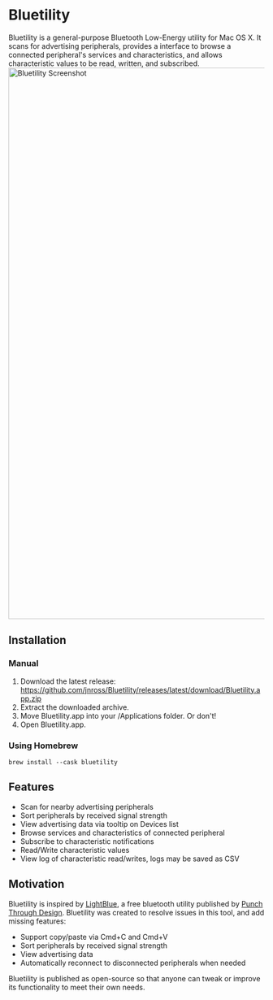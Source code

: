 # Bluetility

Bluetility is a general-purpose Bluetooth Low-Energy utility for Mac OS X.  It scans for advertising peripherals, provides a interface to browse a connected peripheral's services and characteristics, and allows characteristic values to be read, written, and subscribed.
<img src="bluetility_screenshot.png" alt="Bluetility Screenshot" width="1085"/>

## Installation

### Manual
1. Download the latest release:  https://github.com/jnross/Bluetility/releases/latest/download/Bluetility.app.zip
2. Extract the downloaded archive.
3. Move Bluetility.app into your /Applications folder.  Or don't!
4. Open Bluetility.app.

### Using Homebrew
```
brew install --cask bluetility
```

## Features

* Scan for nearby advertising peripherals
* Sort peripherals by received signal strength
* View advertising data via tooltip on Devices list
* Browse services and characteristics of connected peripheral
* Subscribe to characteristic notifications
* Read/Write characteristic values
* View log of characteristic read/writes, logs may be saved as CSV

## Motivation
Bluetility is inspired by [LightBlue](https://itunes.apple.com/us/app/lightblue/id639944780?mt=12), a free bluetooth utility published by [Punch Through Design](https://punchthrough.com/).  Bluetility was created to resolve issues in this tool, and add missing features:

* Support copy/paste via Cmd+C and Cmd+V
* Sort peripherals by received signal strength
* View advertising data
* Automatically reconnect to disconnected peripherals when needed

Bluetility is published as open-source so that anyone can tweak or improve its functionality to meet their own needs.
